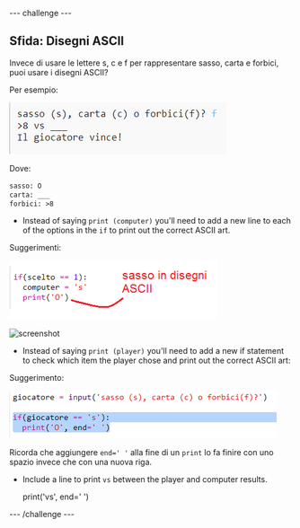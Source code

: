 \--- challenge \---

## Sfida: Disegni ASCII

Invece di usare le lettere s, c e f per rappresentare sasso, carta e forbici, puoi usare i disegni ASCII?

Per esempio:

![screenshot](images/rps-ascii-challenge.png)

Dove:

    sasso: O
    carta: ___
    forbici: >8
    

+ Instead of saying `print (computer)` you'll need to add a new line to each of the options in the `if` to print out the correct ASCII art. 

Suggerimenti:

![screenshot](images/rps-ascii-rock.png)

![screenshot](images/rps-comment-computer.png)

+ Instead of saying `print (player)` you'll need to add a new if statement to check which item the player chose and print out the correct ASCII art:

Suggerimento:

![screenshot](images/rps-player-ascii.png)

Ricorda che aggiungere `end=' '` alla fine di un `print` lo fa finire con uno spazio invece che con una nuova riga.

+ Include a line to print `vs` between the player and computer results.

    print('vs', end=' ')
    

\--- /challenge \---